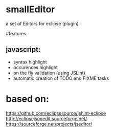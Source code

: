 # smallEditor
a set of Editors for eclipse (plugin)

#features
## javascript:
- syntax highlight
- occurences highlight
- on the fly validation (using JSLint)
- automatic creation of TODO and FIXME tasks

# based on:
https://github.com/eclipsesource/jshint-eclipse
http://eclipsejsonedit.sourceforge.net/
https://sourceforge.net/projects/jseditor/